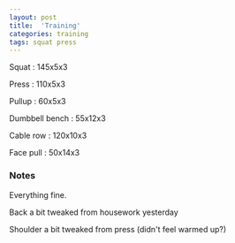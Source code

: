 ```yaml
---
layout: post
title:  'Training'
categories: training
tags: squat press
---
```


Squat : 145x5x3

Press  : 110x5x3

Pullup  : 60x5x3

Dumbbell bench  : 55x12x3

Cable row : 120x10x3

Face pull : 50x14x3

### Notes

Everything fine.

Back a bit tweaked from housework yesterday

Shoulder a bit tweaked from press (didn't feel warmed up?)
